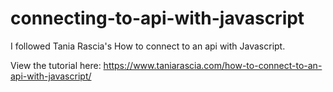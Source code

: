 # connecting-to-api-with-javascript

I followed Tania Rascia's How to connect to an api with Javascript.

View the tutorial here: https://www.taniarascia.com/how-to-connect-to-an-api-with-javascript/
